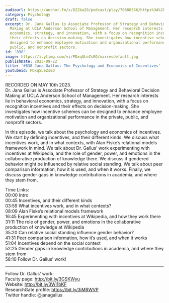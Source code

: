 ```yaml
---
audiourl: https://anchor.fm/s/822ba20/podcast/play/70688366/https%3A%2F%2Fd3ctxlq1ktw2nl.cloudfront.net%2Fstaging%2F2023-4-19%2F0b0e84f1-61d8-3062-646a-09adeed2823c.m4a
category: Psychology
draft: false
excerpt: Dr. Jana Gallus is Associate Professor of Strategy and Behavioral Decision
  Making at UCLA Anderson School of Management. Her research interests lie in behavioral
  economics, strategy, and innovation, with a focus on recognition incentives and
  their effects on decision-making. She investigates how incentive schemes can be
  designed to enhance employee motivation and organizational performance in the private,
  public, and nonprofit sectors.
id: '838'
image: https://i.ytimg.com/vi/PDxqSLeZsEQ/maxresdefault.jpg
publishDate: 2023-09-22
title: '#838 Jana Gallus: The Psychology and Economics of Incentives'
youtubeid: PDxqSLeZsEQ
---
```

<div class="timelinks">

RECORDED ON MAY 10th 2023.  
Dr. Jana Gallus is Associate Professor of Strategy and Behavioral Decision Making at UCLA Anderson School of Management. Her research interests lie in behavioral economics, strategy, and innovation, with a focus on recognition incentives and their effects on decision-making. She investigates how incentive schemes can be designed to enhance employee motivation and organizational performance in the private, public, and nonprofit sectors.

In this episode, we talk about the psychology and economics of incentives. We start by defining incentives, and their different kinds. We discuss what incentives work, and in what contexts, with Alan Fiske’s relational models framework in mind. We talk about Dr. Gallus’ work experimenting with incentives at Wikipedia, and the role of gender, power, and emotions in the collaborative production of knowledge there. We discuss if gendered behavior might be influenced by relative social standing. We talk about peer comparison information, how it is used, and when it works. Finally, we discuss gender gaps in knowledge contributions in academia, and where they stem from.

Time Links:  
<time>00:00</time> Intro  
<time>00:45</time> Incentives, and their different kinds  
<time>03:59</time> What incentives work, and in what contexts?  
<time>08:09</time> Alan Fiske’s relational models framework  
<time>16:45</time> Experimenting with incentives at Wikipedia, and how they work there  
<time>31:11</time> The role of gender, power, and emotions in the collaborative production of knowledge at Wikipedia  
<time>35:20</time> Can relative social standing influence gender behavior?  
<time>41:31</time> Peer comparison information, how it’s used, and when it works  
<time>51:04</time> Incentives depend on the social context  
<time>52:25</time> Gender gaps in knowledge contributions in academia, and where they stem from  
<time>58:10</time> Follow Dr. Gallus’ work!

---

Follow Dr. Gallus’ work:  
Faculty page: http://bit.ly/3GSKWyu  
Website: http://bit.ly/3Wl1bKF  
ResearchGate profile: https://bit.ly/3iMRWVP  
Twitter handle: @janagallus
</div>

